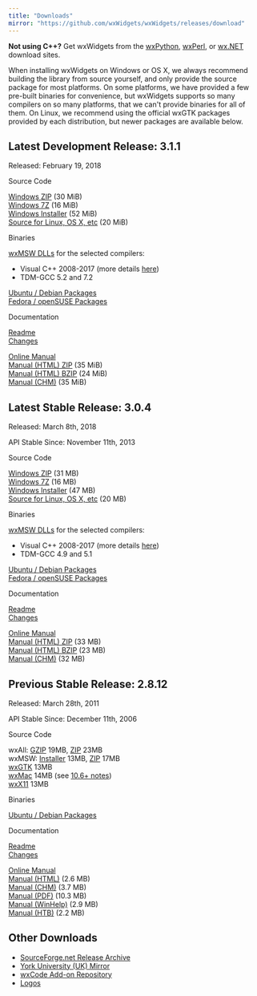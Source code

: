```yaml
---
title: "Downloads"
mirror: "https://github.com/wxWidgets/wxWidgets/releases/download"
---
```


<div class="alert alert-info">
  <strong>Not using C++?</strong>
  Get wxWidgets from the
  <a href="http://wxpython.org/download.php" class="alert-link" target="_new">wxPython</a>,
  <a href="http://wxperl.eu/download.html" class="alert-link" target="_new">wxPerl</a>, or
  <a href="http://wxnet.sourceforge.net/binary.html" class="alert-link" target="_new">wx.NET</a>
  download sites.
</div>

When installing wxWidgets on Windows or OS X, we always recommend building the
library from source yourself, and only provide the source package for most
platforms. On some platforms, we have provided a few pre-built binaries for
convenience, but wxWidgets supports so many compilers on so many platforms,
that we can't provide binaries for all of them. On Linux, we recommend using
the official wxGTK packages provided by each distribution, but newer packages
are available below.


## Latest Development Release: 3.1.1

<p class="text-muted mb-0">Released: February 19, 2018</p>

<div class="row">
  <div class="col-sm-6">
    <div class="card my-3">
      <div class="card-body">
        <p class="card-title">Source Code</p>
        <a href="{{ page.mirror }}/v3.1.1/wxWidgets-3.1.1.zip">Windows ZIP</a> (30 MiB)<br>
        <a href="{{ page.mirror }}/v3.1.1/wxWidgets-3.1.1.7z">Windows 7Z</a> (16 MiB)<br>
        <a href="{{ page.mirror }}/v3.1.1/wxMSW-3.1.1-Setup.exe">Windows Installer</a> (52 MiB)<br>
        <a href="{{ page.mirror }}/v3.1.1/wxWidgets-3.1.1.tar.bz2">Source for Linux, OS X, etc</a> (20 MiB)<br>
        <p class="card-title mt-3">Binaries</p>
        <a href="https://github.com/wxWidgets/wxWidgets/releases/tag/v3.1.1">wxMSW DLLs</a> for the selected compilers:
        <ul>
          <li>Visual C++ 2008-2017 (more details <a href="../blog/2012/08/how-to-use-294-wxmsw-binaries/">here</a>)</li>
          <li>TDM-GCC 5.2 and 7.2</li>
        </ul>
        <a href="http://codelite.org/LiteEditor/WxWidgets31Binaries#toc2" target="_new">Ubuntu / Debian Packages</a><br>
        <a href="http://codelite.org/LiteEditor/WxWidgets31Binaries#toc3" target="_new">Fedora / openSUSE Packages</a>
      </div>
    </div>
  </div>
  <div class="col-sm-6">
    <div class="card my-3">
      <div class="card-body">
        <p class="card-title">Documentation</p>
        <a href="https://github.com/wxWidgets/wxWidgets/blob/v3.1.1/docs/readme.txt">Readme</a><br>
        <a href="https://github.com/wxWidgets/wxWidgets/blob/v3.1.1/docs/changes.txt">Changes</a><br>
        <p></p>
        <a href="https://docs.wxwidgets.org/3.1.1/">Online Manual</a><br>
        <a href="{{ page.mirror }}/v3.1.1/wxWidgets-3.1.1-docs-html.zip">Manual (HTML) ZIP</a> (35 MiB)<br>
        <a href="{{ page.mirror }}/v3.1.1/wxWidgets-3.1.1-docs-html.tar.bz2">Manual (HTML) BZIP</a> (24 MiB)<br>
        <a href="{{ page.mirror }}/v3.1.1/wxWidgets-3.1.1-docs-chm.zip">Manual (CHM)</a> (35 MiB)
      </div>
    </div>
  </div>
</div>

## Latest Stable Release: 3.0.4

<p class="text-muted mb-0">Released: March 8th, 2018</p>
<p class="text-muted mb-0">API Stable Since: November 11th, 2013</p>

<div class="row">
  <div class="col-sm-6">
    <div class="card my-3">
      <div class="card-body">
        <p class="card-title">Source Code</p>
        <a href="{{ page.mirror }}/v3.0.4/wxWidgets-3.0.4.zip">Windows ZIP</a> (31 MB)<br>
        <a href="{{ page.mirror }}/v3.0.4/wxWidgets-3.0.4.7z">Windows 7Z</a> (16 MB)<br>
        <a href="{{ page.mirror }}/v3.0.4/wxMSW-3.0.4-Setup.exe">Windows Installer</a> (47 MB)<br>
        <a href="{{ page.mirror }}/v3.0.4/wxWidgets-3.0.4.tar.bz2">Source for Linux, OS X, etc</a> (20 MB)<br>
        <p class="card-title mt-3">Binaries</p>
        <a href="https://github.com/wxWidgets/wxWidgets/releases/tag/v3.0.4">wxMSW DLLs</a> for the selected compilers:
        <ul>
          <li>Visual C++ 2008-2017 (more details <a href="../blog/2012/08/how-to-use-294-wxmsw-binaries/">here</a>)</li>
          <li>TDM-GCC 4.9 and 5.1</li>
        </ul>
        <a href="http://codelite.org/LiteEditor/WxWidgets30Binaries#toc2" target="_new">Ubuntu / Debian Packages</a><br>
        <a href="http://codelite.org/LiteEditor/WxWidgets30Binaries#toc3" target="_new">Fedora / openSUSE Packages</a>
      </div>
    </div>
  </div>
  <div class="col-sm-6">
    <div class="card my-3">
      <div class="card-body">
        <p class="card-title">Documentation</p>
        <a href="https://github.com/wxWidgets/wxWidgets/blob/v3.0.4/docs/readme.txt">Readme</a><br>
        <a href="https://github.com/wxWidgets/wxWidgets/blob/v3.0.4/docs/changes.txt#L583-L632">Changes</a><br>
        <p></p>
        <a href="https://docs.wxwidgets.org/3.0.4/">Online Manual</a><br>
        <a href="{{ page.mirror }}/v3.0.4/wxWidgets-3.0.4-docs-html.zip">Manual (HTML) ZIP</a> (33 MB)<br>
        <a href="{{ page.mirror }}/v3.0.4/wxWidgets-3.0.4-docs-html.tar.bz2">Manual (HTML) BZIP</a> (23 MB)<br>
        <a href="{{ page.mirror }}/v3.0.4/wxWidgets-3.0.4-docs-chm.zip">Manual (CHM)</a> (32 MB)
      </div>
    </div>
  </div>
</div>

## Previous Stable Release: 2.8.12

<p class="text-muted mb-0">Released: March 28th, 2011</p>
<p class="text-muted mb-0">API Stable Since: December 11th, 2006</p>

<div class="row">
  <div class="col-sm-6">
    <div class="card my-3">
      <div class="card-body">
        <p class="card-title">Source Code</p>
        wxAll: <a href="{{ page.mirror }}/v2.8.12/wxWidgets-2.8.12.tar.gz">GZIP</a> 19MB, <a href="{{ page.mirror }}/v2.8.12/wxWidgets-2.8.12.zip">ZIP</a> 23MB<br>
        wxMSW: <a href="{{ page.mirror }}/v2.8.12/wxMSW-2.8.12-Setup.exe">Installer</a> 13MB, <a href="{{ page.mirror }}/v2.8.12/wxMSW-2.8.12.zip">ZIP</a> 17MB<br>
        <a href="{{ page.mirror }}/v2.8.12/wxGTK-2.8.12.tar.gz">wxGTK</a> 13MB<br>
        <a href="{{ page.mirror }}/v2.8.12/wxMac-2.8.12.tar.gz">wxMac</a> 14MB (see <a href="https://wiki.wxwidgets.org/Development:_wxMac#Building_under_10.6_Snow_Leopard">10.6+ notes</a>)<br>
        <a href="{{ page.mirror }}/v2.8.12/wxX11-2.8.12.tar.gz">wxX11</a> 13MB<br>
        <p class="card-title mt-3">Binaries</p>
        <a href="http://wiki.wxpython.org/InstallingOnUbuntuOrDebian">Ubuntu / Debian Packages</a>
      </div>
    </div>
  </div>
  <div class="col-sm-6">
    <div class="card my-3">
      <div class="card-body">
        <p class="card-title">Documentation</p>
        <a href="{{ page.mirror }}/v2.8.12/readme.txt">Readme</a><br>
        <a href="{{ page.mirror }}/v2.8.12/changes-2.8.12.txt">Changes</a><br>
        <p></p>
        <a href="https://docs.wxwidgets.org/2.8/">Online Manual</a><br>
        <a href="{{ page.mirror }}/v2.8.12/wxWidgets-2.8.12-HTML.zip">Manual (HTML)</a> (2.6 MB)<br>
        <a href="{{ page.mirror }}/v2.8.12/wxWidgets-2.8.12-CHM.zip">Manual (CHM)</a> (3.7 MB)<br>
        <a href="{{ page.mirror }}/v2.8.12/wxWidgets-2.8.12-PDF.zip">Manual (PDF)</a> (10.3 MB)<br>
        <a href="{{ page.mirror }}/v2.8.12/wxWidgets-2.8.12-HLP.zip">Manual (WinHelp)</a> (2.9 MB)<br>
        <a href="{{ page.mirror }}/v2.8.12/wxWidgets-2.8.12-HTB.zip">Manual (HTB)</a> (2.2 MB)
      </div>
    </div>
  </div>
</div>

## Other Downloads

* [SourceForge.net Release Archive](https://sourceforge.net/projects/wxwindows/files/)
* [York University (UK) Mirror](http://biolpc22.york.ac.uk/pub/)
* [wxCode Add-on Repository](http://wxcode.sourceforge.net/)
* [Logos](/downloads/logos/)
